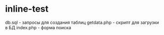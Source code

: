 # inline-test

db.sql - запросы для создания таблиц
getdata.php - скрипт для загрузки в БД
index.php - форма поиска
